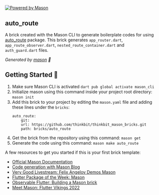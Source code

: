 # 

[![Powered by Mason](https://img.shields.io/endpoint?url=https%3A%2F%2Ftinyurl.com%2Fmason-badge)](https://github.com/felangel/mason)

## auto_route

A brick created with the Mason CLI to generate boilerplate codes for using [auto_route][8] package. This brick generates `app_router.dart`, `app_route_observer.dart`, `nested_route_container.dart` and `auth_guard.dart` files.

_Generated by [mason][1] 🧱_

## Getting Started 🚀
1. Make sure Mason CLI is activated
`dart pub global activate mason_cli`
2. Initialize mason using this command inside your project root directory:
`mason init`
3. Add this brick to your project by editing the `mason.yaml` file and adding these lines under the `bricks`:
    ```
    auto_route:
        git:
        url: https://github.com/thinkbit/thinkbit_mason_bricks.git
        path: bricks/auto_route
    ```
4. Get the brick from the repository using this command:
`mason get`
5. Generate the code using this command:
`mason make auto_route`


A few resources to get you started if this is your first brick template:

- [Official Mason Documentation][2]
- [Code generation with Mason Blog][3]
- [Very Good Livestream: Felix Angelov Demos Mason][4]
- [Flutter Package of the Week: Mason][5]
- [Observable Flutter: Building a Mason brick][6]
- [Meet Mason: Flutter Vikings 2022][7]

[1]: https://github.com/felangel/mason
[2]: https://docs.brickhub.dev
[3]: https://verygood.ventures/blog/code-generation-with-mason
[4]: https://youtu.be/G4PTjA6tpTU
[5]: https://youtu.be/qjA0JFiPMnQ
[6]: https://youtu.be/o8B1EfcUisw
[7]: https://youtu.be/LXhgiF5HiQg
[8]: https://pub.dev/packages/auto_route
